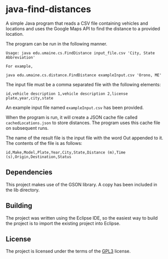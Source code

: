 # java-find-distances

A simple Java program that reads a CSV file containing vehicles and locations 
and uses the Google Maps API to find the distance to a provided location.

The program can be run in the following manner.

```
Usage: java edu.umaine.cs.FindDistance input_file.csv 'City, State Abbreviation'
 
For example,
 
java edu.umaine.cs.distance.FindDistance exampleInput.csv 'Orono, ME'
```

The input file must be a comma separated file with the following elements:

```
id,vehicle description 1,vehicle description 2,license plate,year,city,state
```

An example input file named `exampleInput.csv` has been provided.

When the program is run, it will create a JSON cache file called 
`cachedLocations.json` to store distances.  The program uses this cache file on 
subsequent runs.

The name of the result file is the input file with the word Out appended to it. 
The contents of the file is as follows:

```
id,Make,Model,Plate,Year,City,State,Distance (m),Time (s),Origin,Destination,Status
```

## Dependencies

This project makes use of the GSON library. A copy has been included in the 
lib directory.

## Building

The project was written using the Eclipse IDE, so the easiest way to build the 
project is to import the existing project into Eclipse.

## License

The project is licensed under the terms of the
[GPL3](https://www.gnu.org/licenses/gpl-3.0.en.html) license.

<!--
LocalWords:  java CSV API csv exampleInput Orono JSON cachedLocations
LocalWords:  json GSON lib IDE GPL
-->